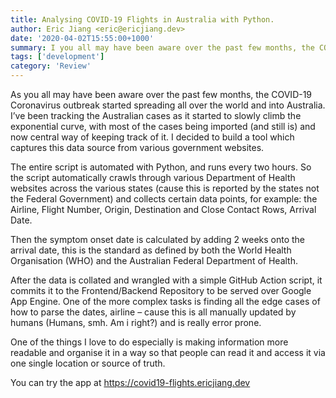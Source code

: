```yaml
---
title: Analysing COVID-19 Flights in Australia with Python.
author: Eric Jiang <eric@ericjiang.dev>
date: '2020-04-02T15:55:00+1000'
summary: I you all may have been aware over the past few months, the COVID-19 Coronavirus outbreak started spreading all over the world and into Australia. I’ve been tracking the Australian cases as it started to slowly climb the exponential curve, with most of the cases being imported (and still is) and now central way of keeping track of it. I decided to build a tool which captures this data source from various government websites.
tags: ['development']
category: 'Review'
---
```


As you all may have been aware over the past few months, the COVID-19 Coronavirus outbreak started spreading all over the world and into Australia. I’ve been tracking the Australian cases as it started to slowly climb the exponential curve, with most of the cases being imported (and still is) and now central way of keeping track of it. I decided to build a tool which captures this data source from various government websites.

The entire script is automated with Python, and runs every two hours. So the script automatically crawls through various Department of Health websites across the various states (cause this is reported by the states not the Federal Government) and collects certain data points, for example: the Airline, Flight Number, Origin, Destination and Close Contact Rows, Arrival Date.

Then the symptom onset date is calculated by adding 2 weeks onto the arrival date, this is the standard as defined by both the World Health Organisation (WHO) and the Australian Federal Department of Health.

After the data is collated and wrangled with a simple GitHub Action script, it commits it to the Frontend/Backend Repository to be served over Google App Engine. One of the more complex tasks is finding all the edge cases of how to parse the dates, airline – cause this is all manually updated by humans (Humans, smh. Am i right?) and is really error prone.

One of the things I love to do especially is making information more readable and organise it in a way so that people can read it and access it via one single location or source of truth.

You can try the app at https://covid19-flights.ericjiang.dev

